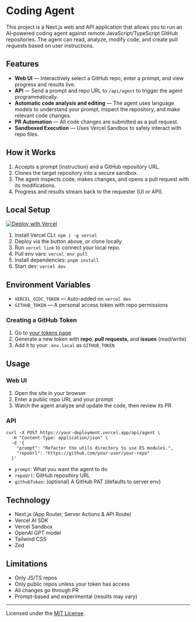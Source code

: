 # Coding Agent

This project is a Next.js web and API application that allows you to run an AI-powered coding agent against remote JavaScript/TypeScript GitHub repositories. The agent can read, analyze, modify code, and create pull requests based on user instructions.

## Features

- **Web UI** — Interactively select a GitHub repo, enter a prompt, and view progress and results live.
- **API** — Send a prompt and repo URL to `/api/agent` to trigger the agent programmatically.
- **Automatic code analysis and editing** — The agent uses language models to understand your prompt, inspect the repository, and make relevant code changes.
- **PR Automation** — All code changes are submitted as a pull request.
- **Sandboxed Execution** — Uses Vercel Sandbox to safely interact with repo files.

## How it Works

1. Accepts a prompt (instruction) and a GitHub repository URL.
2. Clones the target repository into a secure sandbox.
3. The agent inspects code, makes changes, and opens a pull request with its modifications.
4. Progress and results stream back to the requester (UI or API).

## Local Setup

[![Deploy with Vercel](https://vercel.com/button)](https://vercel.com/new/clone?repository-url=https%3A%2F%2Fgithub.com%2Fvercel-labs%2Fship-25-agents-workshop-starter)

1. Install Vercel CLI: `npm i -g vercel`
2. Deploy via the button above, or clone locally.
3. Run `vercel link` to connect your local repo.
4. Pull env vars: `vercel env pull`
5. Install dependencies: `pnpm install`
6. Start dev: `vercel dev`

## Environment Variables

- `VERCEL_OIDC_TOKEN` — Auto-added on `vercel dev`
- `GITHUB_TOKEN` — A personal access token with repo permissions

### Creating a GitHub Token

1. Go to [your tokens page](https://github.com/settings/personal-access-tokens)
2. Generate a new token with **repo**, **pull requests**, and **issues** (read/write)
3. Add it to your `.env.local` as `GITHUB_TOKEN`

## Usage

### Web UI

1. Open the site in your browser
2. Enter a public repo URL and your prompt
3. Watch the agent analyze and update the code, then review its PR

### API

```
curl -X POST https://your-deployment.vercel.app/api/agent \
  -H "Content-Type: application/json" \
  -d '{
    "prompt": "Refactor the utils directory to use ES modules.",
    "repoUrl": "https://github.com/your-user/your-repo"
  }'
```

- `prompt`: What you want the agent to do
- `repoUrl`: GitHub repository URL
- `githubToken`: (optional) A GitHub PAT (defaults to server env)

## Technology

- Next.js (App Router, Server Actions & API Route)
- Vercel AI SDK
- Vercel Sandbox
- OpenAI GPT model
- Tailwind CSS
- Zod

## Limitations

- Only JS/TS repos
- Only public repos unless your token has access
- All changes go through PR
- Prompt-based and experimental (results may vary)

---

Licensed under the [MIT License](./LICENSE).